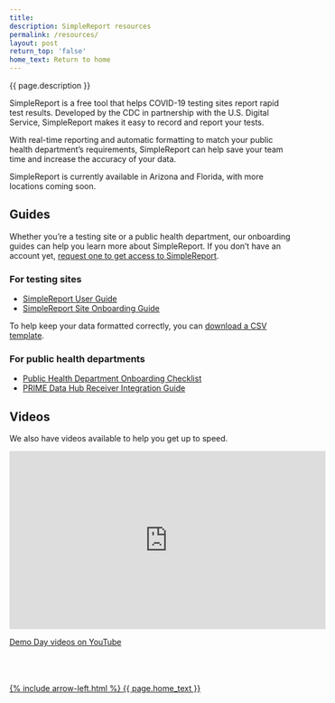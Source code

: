 ```yaml
---
title:
description: SimpleReport resources
permalink: /resources/
layout: post
return_top: 'false'
home_text: Return to home
---
```


<section class="usa-section-list usa-section padding-bottom-0">
  <div class="grid-row section-title padding-left-0">
    <div class="section-title-line taller-section-title-line"></div>
    <div class="huge-header">{{ page.description }}</div>
  </div>
</section>

SimpleReport is a free tool that helps COVID-19 testing sites report rapid test results. Developed by the CDC in partnership with the U.S. Digital Service, SimpleReport makes it easy to record and report your tests.

With real-time reporting and automatic formatting to match your public health department’s requirements, SimpleReport can help save your team time and increase the accuracy of your data.

SimpleReport is currently available in Arizona and Florida, with more locations coming soon.

## Guides
Whether you’re a testing site or a public health department, our onboarding guides can help you learn more about SimpleReport. If you don’t have an account yet, [request one to get access to SimpleReport](https://airtable.com/shrGp8X54SqpeqNod).

### For testing sites
- [SimpleReport User Guide](/assets/resources/SimpleReport_User_Guide.docx)
- [SimpleReport Site Onboarding Guide](/assets/resources/Site_Onboarding_Guide.docx)

To help keep your data formatted correctly, you can [download a CSV template](/assets/resources/test-upload.csv).

### For public health departments
- [Public Health Department Onboarding Checklist](/assets/resources/Public_Health_Department_Onboarding_Checklist.docx)
- [PRIME Data Hub Receiver Integration Guide](/assets/resources/Data_Hub_Onboarding_Guide.docx)

## Videos
We also have videos available to help you get up to speed.

<iframe width="560" height="315" src="https://www.youtube.com/embed/3YsfDprX2aw" frameborder="0" allow="accelerometer; autoplay; clipboard-write; encrypted-media; gyroscope; picture-in-picture" allowfullscreen></iframe>

[Demo Day videos on YouTube](https://youtube.com/playlist?list=PL3U3nqqPGhaZbRpj1r7dE1W2tIzcjthbh)

<br>
<br>
<br>
<a class='grid-col-6 home-link margin-top-40' href="{% link pages/home.md %}">
    {% include arrow-left.html %}
    {{ page.home_text }}
</a>
